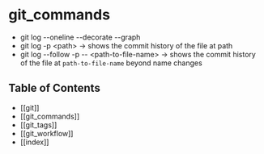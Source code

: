 # git_commands

- git log --oneline --decorate --graph
- git log -p \<path> -> shows the commit history of the file at path
- git log --follow -p -- \<path-to-file-name> -> shows the commit history of the file at `path-to-file-name` beyond name changes

## Table of Contents
- [[git]]
- [[git_commands]]
- [[git_tags]]
- [[git_workflow]]
- [[index]]

